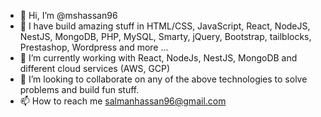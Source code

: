 - 👋 Hi, I’m @mshassan96
- 👀 I have build amazing stuff in HTML/CSS, JavaScript, React, NodeJS, NestJS, MongoDB, PHP, MySQL, Smarty, jQuery, Bootstrap, tailblocks, Prestashop, Wordpress and more ...
- 🌱 I’m currently working with React, NodeJs, NestJS, MongoDB and different cloud services (AWS, GCP)
- 💞️ I’m looking to collaborate on any of the above technologies to solve problems and build fun stuff.
- 📫 How to reach me salmanhassan96@gmail.com

<!---
mshassan96/mshassan96 is a ✨ special ✨ repository because its `README.md` (this file) appears on your GitHub profile.
You can click the Preview link to take a look at your changes.
--->
